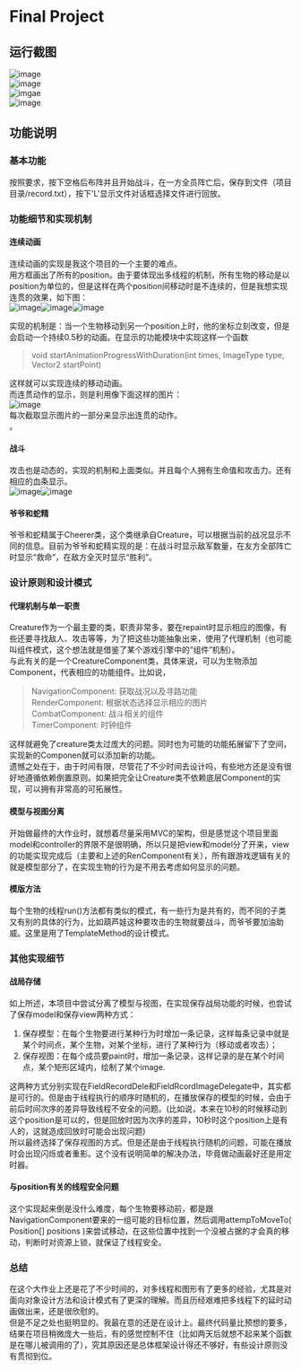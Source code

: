 # Final Project
## 运行截图
![image](ScreenShots/battle1.png)<br>
![image](ScreenShots/battle2.png)<br>
![imgae](ScreenShots/battle3.png)<br>
![image](ScreenShots/gameEnd.png)<br>
## 功能说明
### 基本功能
按照要求，按下空格后布阵并且开始战斗，在一方全员阵亡后，保存到文件（项目目录/record.txt），按下'L'显示文件对话框选择文件进行回放。
### 功能细节和实现机制
#### 连续动画
连续动画的实现是我这个项目的一个主要的难点。<br>
用方框画出了所有的position。由于要体现出多线程的机制，所有生物的移动是以position为单位的，但是这样在两个position间移动时是不连续的，但是我想实现连贯的效果，如下图：<br>
![image](ScreenShots/move1.png)![image](ScreenShots/move2.png)![image](ScreenShots/move3.png)<br>

实现的机制是：当一个生物移动到另一个position上时，他的坐标立刻改变，但是会启动一个持续0.5秒的动画。在显示的功能模块中实现这样一个函数
>void startAnimationProgressWithDuration(int times, ImageType type, Vector2 startPoint)


这样就可以实现连续的移动动画。<br>
而连贯动作的显示，则是利用像下面这样的图片：<br>
![image](ScreenShots/hero_moving.png)<br>
每次截取显示图片的一部分来显示出连贯的动作。<br>
。

#### 战斗
攻击也是动态的，实现的机制和上面类似。并且每个人拥有生命值和攻击力。还有相应的血条显示。<br>
![image](ScreenShots/attack1.png)![image](ScreenShots/attack2.png)
#### 爷爷和蛇精
爷爷和蛇精属于Cheerer类，这个类继承自Creature，可以根据当前的战况显示不同的信息。目前为爷爷和蛇精实现的是：在战斗时显示敌军数量，在友方全部阵亡时显示“救命”，在敌方全灭时显示“胜利”。


### 设计原则和设计模式
#### 代理机制与单一职责
Creature作为一个最主要的类，职责非常多，要在repaint时显示相应的图像，有些还要寻找敌人、攻击等等，为了把这些功能抽象出来，使用了代理机制（也可能叫组件模式，这个想法就是借鉴了某个游戏引擎中的“组件”机制）。<br>
与此有关的是一个CreatureComponent类，具体来说，可以为生物添加Component，代表相应的功能组件。比如说，
>NavigationComponent: 获取战况以及寻路功能<br>
RenderComponent: 根据状态选择显示相应的图片<br>
CombatComponent: 战斗相关的组件<br>
TimerComponent: 时钟组件<br>

这样就避免了creature类太过庞大的问题。同时也为可能的功能拓展留下了空间，实现新的Componen就可以添加新的功能。<br>
遗憾之处在于，由于时间有限，尽管花了不少时间去设计吗，有些地方还是没有很好地遵循依赖倒置原则。如果把完全让Creature类不依赖底层Component的实现，可以拥有非常高的可拓展性。
#### 模型与视图分离
开始做最终的大作业时，就想着尽量采用MVC的架构，但是感觉这个项目里面model和controller的界限不是很明确，所以只是把view和model分了开来，view的功能实现完成后（主要和上述的RenComponent有关），所有跟游戏逻辑有关的就是模型部分了，在实现生物的行为是不用去考虑如何显示的问题。
#### 模版方法
每个生物的线程run()方法都有类似的模式，有一些行为是共有的，而不同的子类又有别的具体的行为，比如葫芦娃这种要攻击的生物就要战斗，而爷爷要加油助威。这里是用了TemplateMethod的设计模式。

### 其他实现细节
#### 战局存储
如上所述，本项目中尝试分离了模型与视图，在实现保存战局功能的时候，也尝试了保存model和保存view两种方式：<br>
1. 保存模型：在每个生物要进行某种行为时增加一条记录，这样每条记录中就是某个时间点，某个生物，对某个坐标，进行了某种行为（移动或者攻击）；
2. 保存视图：在每个成员要paint时，增加一条记录，这样记录的是在某个时间点，某个矩形区域内，绘制了某个image.

这两种方式分别实现在FieldRecordDele和FieldRcordImageDelegate中，其实都是可行的。但是由于线程执行的顺序时随机的，在播放保存的模型的时候，会由于前后时间次序的差异导致线程不安全的问题。(比如说，本来在10秒的时候移动到这个position是可以的，但是回放时因为次序的差异，10秒时这个position上是有人的，这就造成回放时可能会出现问题)<br>
所以最终选择了保存视图的方式。但是还是由于线程执行随机的问题，可能在播放时会出现闪烁或者重影。这个没有说明简单的解决办法，毕竟做动画最好还是用定时器。
#### 与position有关的线程安全问题
这个实现起来倒是没什么难度，每个生物要移动前，都是跟NavigationComponent要来的一组可能的目标位置，然后调用attempToMoveTo( Position[] positions )来尝试移动，在这些位置中找到一个没被占据的才会真的移动，判断时对资源上锁，就保证了线程安全。<br>
### 总结
在这个大作业上还是花了不少时间的，对多线程和图形有了更多的经验，尤其是对面向对象设计方法和设计模式有了更深的理解。而且历经艰难把多线程下的延时动画做出来，还是很欣慰的。<br>
但是不足之处也挺明显的。我最在意的还是在设计上。最终代码量比预想的要多，结果在项目稍微庞大一些后，有的感觉控制不住（比如两天后就想不起来某个函数是在哪儿被调用的了），究其原因还是总体框架设计得还不够好，有些设计原则没有贯彻到位。

